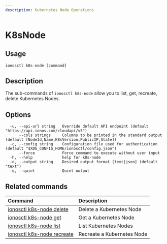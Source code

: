 ```yaml
---
description: Kubernetes Node Operations
---
```


# K8sNode

## Usage

```text
ionosctl k8s-node [command]
```

## Description

The sub-commands of `ionosctl k8s-node` allow you to list, get, recreate, delete Kubernetes Nodes.

## Options

```text
  -u, --api-url string   Override default API endpoint (default "https://api.ionos.com/cloudapi/v5")
      --cols strings     Columns to be printed in the standard output (default [NodeId,Name,K8sVersion,PublicIP,State])
  -c, --config string    Configuration file used for authentication (default "$XDG_CONFIG_HOME/ionosctl/config.json")
      --force            Force command to execute without user input
  -h, --help             help for k8s-node
  -o, --output string    Desired output format [text|json] (default "text")
  -q, --quiet            Quiet output
```

## Related commands

| Command | Description |
| :--- | :--- |
| [ionosctl k8s-node delete](delete.md) | Delete a Kubernetes Node |
| [ionosctl k8s-node get](get.md) | Get a Kubernetes Node |
| [ionosctl k8s-node list](list.md) | List Kubernetes Nodes |
| [ionosctl k8s-node recreate](recreate.md) | Recreate a Kubernetes Node |

